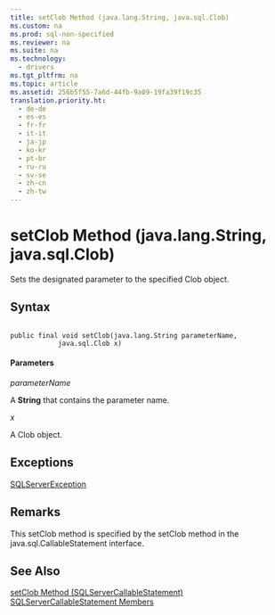 ```yaml
---
title: setClob Method (java.lang.String, java.sql.Clob)
ms.custom: na
ms.prod: sql-non-specified
ms.reviewer: na
ms.suite: na
ms.technology: 
  - drivers
ms.tgt_pltfrm: na
ms.topic: article
ms.assetid: 256b5f55-7a6d-44fb-9a09-19fa39f19c35
translation.priority.ht: 
  - de-de
  - es-es
  - fr-fr
  - it-it
  - ja-jp
  - ko-kr
  - pt-br
  - ru-ru
  - sv-se
  - zh-cn
  - zh-tw
---
```

# setClob Method (java.lang.String, java.sql.Clob)
  Sets the designated parameter to the specified Clob object.  
  
## Syntax  
  
```  
  
public final void setClob(java.lang.String parameterName,  
            java.sql.Clob x)  
```  
  
#### Parameters  
 *parameterName*  
  
 A **String** that contains the parameter name.  
  
 *x*  
  
 A Clob object.  
  
## Exceptions  
 [SQLServerException](../content/SQLServerException-Class.md)  
  
## Remarks  
 This setClob method is specified by the setClob method in the java.sql.CallableStatement interface.  
  
## See Also  
 [setClob Method &#40;SQLServerCallableStatement&#41;](../content/setClob-Method--SQLServerCallableStatement-.md)   
 [SQLServerCallableStatement Members](../content/SQLServerCallableStatement-Members.md)  
  
  